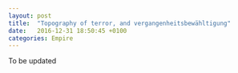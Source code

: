 ```yaml
---
layout: post
title:  "Topography of terror, and vergangenheitsbewähltigung"
date:   2016-12-31 18:50:45 +0100
categories: Empire
---
```


To be updated
